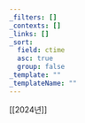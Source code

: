 ```yaml
---
_filters: []
_contexts: []
_links: []
_sort:
  field: ctime
  asc: true
  group: false
_template: ""
_templateName: ""
---
```

[[2024년]]